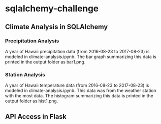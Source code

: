 # sqlalchemy-challenge

## Climate Analysis in SQLAlchemy

### Precipitation Analysis

A year of Hawaii precipitation data (from 2016-08-23 to 2017-08-23) is modeled in climate-analysis.ipynb. The bar graph summarizing this data is printed in the output folder as bar1.png.

### Station Analysis

A year of Hawaii temperature data (from 2016-08-23 to 2017-08-23) is modeled in climate-analysis.ipynb. This data was from the weather station with the most data. The histogram summarizing this data is printed in the output folder as hist1.png.

## API Access in Flask

